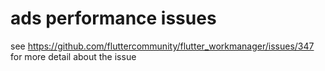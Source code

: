 # ads performance issues

see https://github.com/fluttercommunity/flutter_workmanager/issues/347  for more detail about the issue
